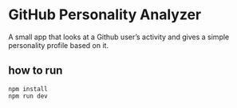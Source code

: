 # GitHub Personality Analyzer

A small app that looks at a Github user’s activity and gives a simple personality profile based on it.


## how to run

```
npm install
npm run dev
```